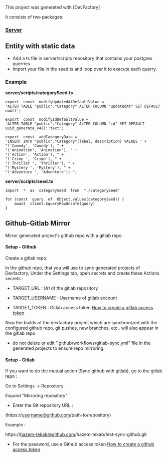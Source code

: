 This project was generated with [DevFactory]

It consists of two packages:

### [Server](./server/README.md)

## Entity with static data

- Add a ts file in server/scripts repository that contains your postgres querries
- Import your file in the seed.ts and loop over it to execute each querry.

### Example

**server/scripts/categorySeed.ts**

```
export  const  modifyUpdatedAtDefaultValue =
'ALTER TABLE "public"."Category" ALTER COLUMN "updatedAt" SET DEFAULT now()';

export  const  modifyIdDefaultValue =
'ALTER TABLE "public"."Category" ALTER COLUMN "id" SET DEFAULT uuid_generate_v4()::text';

export  const  addCategoryData =
'INSERT INTO "public"."Category"(label, description) VALUES ' +
"('Comedy', 'Comedy'), " +
"('Animation', 'Animation'), " +
"('Action', 'Action'), " +
"('Crime ', 'Crime'), " +
"('Thriller ', 'Thriller'), " +
"('Mystery ', 'Mystery'), " +
"('Adventure ', 'Adventure'); ";
```

**server/scripts/seed.ts**

```
import  *  as  categorySeed  from  "./categorySeed"

for (const  query  of  Object.values(categorySeed)) {
	await  client.$queryRawUnsafe(query)
}
```
 
## Github-Gitlab Mirror

Mirror generated project's github repo with a gitlab repo.

#### Setup - Github

Create a gitlab repo.

In the github repo, that you will use to sync generated projects of Devfactory, Under the Settings tab, open secrets and create these Actions secrets :

- TARGET_URL : Url of the gitlab repository

- TARGET_USERNAME : Username of gitlab account

- TARGET_TOKEN : Gitlab access token [How to create a gitlab access token](https://docs.gitlab.com/ee/user/profile/personal_access_tokens.html)

Now the builds of the devfactory project which are synchronized with the configured github repo, git pushes, new branches, etc.. will also appear in the gitlab repo.

- do not delete or edit ".github/workflows/gitlab-sync.yml" file in the generated projects to ensure repo mirroring.

#### Setup - Gitlab



If you want to do the mutual action (Sync github with gitlab), go to the gitlab repo :

Go to Settings -> Repository

Expand "Mirroring repository"

- Enter the Git repository URL :

(https://username@github.com/path-to/repository)

Example :

https://hazem-tekab@github.com/hazem-tekab/test-sync-github.git

- For the password, use a Github access token [How to create a github access token](https://docs.github.com/en/authentication/keeping-your-account-and-data-secure/creating-a-personal-access-token)
